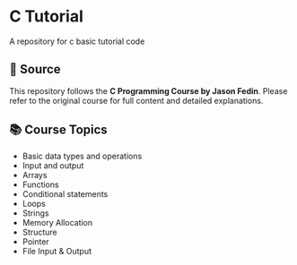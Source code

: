 # C Tutorial

A repository for c basic tutorial code

## 📘 Source

This repository follows the **C Programming Course by Jason Fedin**. Please refer to the original course for full content and detailed explanations.

## 📚 Course Topics

- Basic data types and operations
- Input and output
- Arrays
- Functions
- Conditional statements
- Loops
- Strings
- Memory Allocation
- Structure
- Pointer
- File Input & Output
